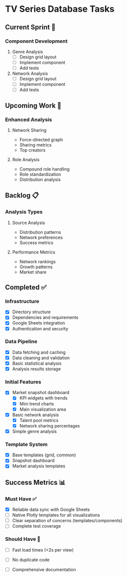 # TV Series Database Tasks

## Current Sprint 🔄

### Component Development
1. Genre Analysis
   - [ ] Design grid layout
   - [ ] Implement component
   - [ ] Add tests

2. Network Analysis
   - [ ] Design grid layout
   - [ ] Implement component
   - [ ] Add tests

## Upcoming Work 📅

### Enhanced Analysis
1. Network Sharing
   - Force-directed graph
   - Sharing metrics
   - Top creators

2. Role Analysis
   - Compound role handling
   - Role standardization
   - Distribution analysis

## Backlog 📋

### Analysis Types
1. Source Analysis
   - Distribution patterns
   - Network preferences
   - Success metrics

2. Performance Metrics
   - Network rankings
   - Growth patterns
   - Market share

## Completed ✅

### Infrastructure
- [x] Directory structure
- [x] Dependencies and requirements
- [x] Google Sheets integration
- [x] Authentication and security

### Data Pipeline
- [x] Data fetching and caching
- [x] Data cleaning and validation
- [x] Basic statistical analysis
- [x] Analysis results storage

### Initial Features
- [x] Market snapshot dashboard
  - [x] KPI widgets with trends
  - [x] Mini trend charts
  - [x] Main visualization area
- [x] Basic network analysis
  - [x] Talent pool metrics
  - [x] Network sharing percentages
- [x] Simple genre analysis

### Template System
- [x] Base templates (grid, common)
- [x] Snapshot dashboard
- [x] Market analysis templates

## Success Metrics 📊

### Must Have ✅
- [x] Reliable data sync with Google Sheets
- [ ] Native Plotly templates for all visualizations
- [ ] Clear separation of concerns (templates/components)
- [ ] Complete test coverage

### Should Have 🎯
- [ ] Fast load times (<2s per view)
- [ ] No duplicate code
- [ ] Comprehensive documentation

